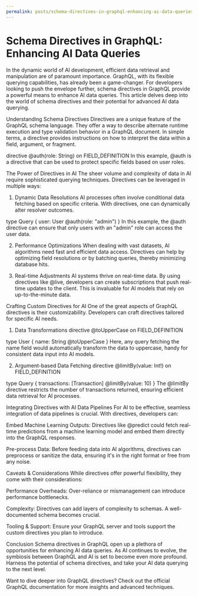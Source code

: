 ```yaml
---
permalink: posts/schema-directives-in-graphql-enhancing-ai-data-queries
---
```


# Schema Directives in GraphQL: Enhancing AI Data Queries

In the dynamic world of AI development, efficient data retrieval and manipulation are of paramount importance. GraphQL, with its flexible querying capabilities, has already been a game-changer. For developers looking to push the envelope further, schema directives in GraphQL provide a powerful means to enhance AI data queries. This article delves deep into the world of schema directives and their potential for advanced AI data querying.

Understanding Schema Directives
Directives are a unique feature of the GraphQL schema language. They offer a way to describe alternate runtime execution and type validation behavior in a GraphQL document. In simple terms, a directive provides instructions on how to interpret the data within a field, argument, or fragment.

directive @auth(role: String) on FIELD_DEFINITION
In this example, @auth is a directive that can be used to protect specific fields based on user roles.

The Power of Directives in AI
The sheer volume and complexity of data in AI require sophisticated querying techniques. Directives can be leveraged in multiple ways:

1. Dynamic Data Resolutions
   AI processes often involve conditional data fetching based on specific criteria. With directives, one can dynamically alter resolver outcomes.

type Query {
user: User @auth(role: "admin")
}
In this example, the @auth directive can ensure that only users with an "admin" role can access the user data.

2. Performance Optimizations
   When dealing with vast datasets, AI algorithms need fast and efficient data access. Directives can help by optimizing field resolutions or by batching queries, thereby minimizing database hits.

3. Real-time Adjustments
   AI systems thrive on real-time data. By using directives like @live, developers can create subscriptions that push real-time updates to the client. This is invaluable for AI models that rely on up-to-the-minute data.

Crafting Custom Directives for AI
One of the great aspects of GraphQL directives is their customizability. Developers can craft directives tailored for specific AI needs.

1. Data Transformations
   directive @toUpperCase on FIELD_DEFINITION

type User {
name: String @toUpperCase
}
Here, any query fetching the name field would automatically transform the data to uppercase, handy for consistent data input into AI models.

2. Argument-based Data Fetching
   directive @limitBy(value: Int!) on FIELD_DEFINITION

type Query {
transactions: [Transaction] @limitBy(value: 10)
}
The @limitBy directive restricts the number of transactions returned, ensuring efficient data retrieval for AI processes.

Integrating Directives with AI Data Pipelines
For AI to be effective, seamless integration of data pipelines is crucial. With directives, developers can:

Embed Machine Learning Outputs: Directives like @predict could fetch real-time predictions from a machine learning model and embed them directly into the GraphQL responses.

Pre-process Data: Before feeding data into AI algorithms, directives can preprocess or sanitize the data, ensuring it's in the right format or free from any noise.

Caveats & Considerations
While directives offer powerful flexibility, they come with their considerations:

Performance Overheads: Over-reliance or mismanagement can introduce performance bottlenecks.

Complexity: Directives can add layers of complexity to schemas. A well-documented schema becomes crucial.

Tooling & Support: Ensure your GraphQL server and tools support the custom directives you plan to introduce.

Conclusion
Schema directives in GraphQL open up a plethora of opportunities for enhancing AI data queries. As AI continues to evolve, the symbiosis between GraphQL and AI is set to become even more profound. Harness the potential of schema directives, and take your AI data querying to the next level.

Want to dive deeper into GraphQL directives? Check out the official GraphQL documentation for more insights and advanced techniques.
